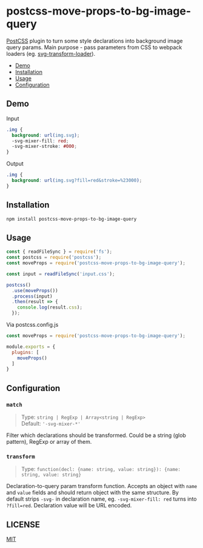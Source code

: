# postcss-move-props-to-bg-image-query

[PostCSS](https://github.com/postcss/postcss) plugin to turn some style 
declarations into background image query params. Main purpose - pass parameters 
from CSS to webpack loaders (eg. [svg-transform-loader](https://github.com/kisenka/svg-mixer/tree/master/packages/svg-transform-loader)).

- [Demo](#demo)
- [Installation](#installation)
- [Usage](#usage)
- [Configuration](#configuration)

## Demo

Input
```css
.img {
  background: url(img.svg); 
  -svg-mixer-fill: red;
  -svg-mixer-stroke: #000;
}
```

Output
```css
.img {
  background: url(img.svg?fill=red&stroke=%23000);
}
```

## Installation

```sh
npm install postcss-move-props-to-bg-image-query
```

## Usage

```js
const { readFileSync } = require('fs');
const postcss = require('postcss');
const moveProps = require('postcss-move-props-to-bg-image-query');

const input = readFileSync('input.css');

postcss()
  .use(moveProps())
  .process(input)
  .then(result => {
    console.log(result.css);
  });
```

Via postcss.config.js

```js
const moveProps = require('postcss-move-props-to-bg-image-query');

module.exports = {
  plugins: [
    moveProps()
  ]
}
```

## Configuration

### `match`

> Type: `string | RegExp | Array<string | RegExp>`<br>
> Default: `'-svg-mixer-*'`

Filter which declarations should be transformed. Could be a string (glob pattern), 
RegExp or array of them.

### `transform`

> Type: `function(decl: {name: string, value: string}): {name: string, value: string}`<br>

Declaration-to-query param transform function. Accepts an object with `name` and 
`value` fields and should return object with the same structure. By default strips 
`-svg-` in declaration name, eg. `-svg-mixer-fill: red` turns into `?fill=red`. Declaration 
value will be URL encoded.

## LICENSE

[MIT](https://github.com/JetBrains/svg-mixer/blob/master/LICENSE)
